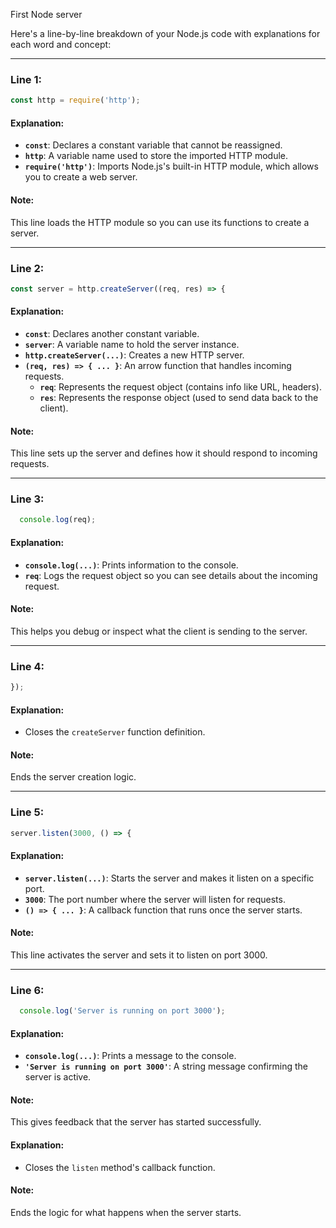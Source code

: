 First Node server

Here's a line-by-line breakdown of your Node.js code with explanations for each word and concept:

---

### **Line 1:**
```js
const http = require('http');
```

#### **Explanation:**
- **`const`**: Declares a constant variable that cannot be reassigned.
- **`http`**: A variable name used to store the imported HTTP module.
- **`require('http')`**: Imports Node.js's built-in HTTP module, which allows you to create a web server.

#### **Note:**
This line loads the HTTP module so you can use its functions to create a server.

---

### **Line 2:**
```js
const server = http.createServer((req, res) => {
```

#### **Explanation:**
- **`const`**: Declares another constant variable.
- **`server`**: A variable name to hold the server instance.
- **`http.createServer(...)`**: Creates a new HTTP server.
- **`(req, res) => { ... }`**: An arrow function that handles incoming requests.
  - **`req`**: Represents the request object (contains info like URL, headers).
  - **`res`**: Represents the response object (used to send data back to the client).

#### **Note:**
This line sets up the server and defines how it should respond to incoming requests.

---

### **Line 3:**
```js
  console.log(req);
```

#### **Explanation:**
- **`console.log(...)`**: Prints information to the console.
- **`req`**: Logs the request object so you can see details about the incoming request.

#### **Note:**
This helps you debug or inspect what the client is sending to the server.

---

### **Line 4:**
```js
});
```

#### **Explanation:**
- Closes the `createServer` function definition.

#### **Note:**
Ends the server creation logic.

---

### **Line 5:**
```js
server.listen(3000, () => {
```

#### **Explanation:**
- **`server.listen(...)`**: Starts the server and makes it listen on a specific port.
- **`3000`**: The port number where the server will listen for requests.
- **`() => { ... }`**: A callback function that runs once the server starts.

#### **Note:**
This line activates the server and sets it to listen on port 3000.

---

### **Line 6:**
```js
  console.log('Server is running on port 3000');
```

#### **Explanation:**
- **`console.log(...)`**: Prints a message to the console.
- **`'Server is running on port 3000'`**: A string message confirming the server is active.

#### **Note:**
This gives feedback that the server has started successfully.

#### **Explanation:**
- Closes the `listen` method's callback function.

#### **Note:**
Ends the logic for what happens when the server starts.
